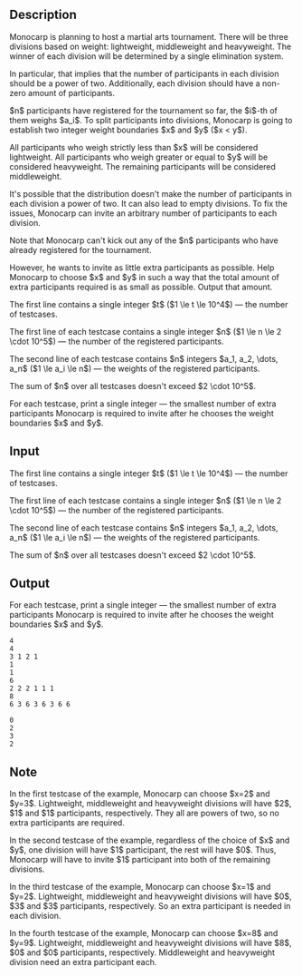 ## Description

<div><p>Monocarp is planning to host a martial arts tournament. There will be three divisions based on weight: lightweight, middleweight and heavyweight. The winner of each division will be determined by a single elimination system.</p><p>In particular, that implies that the number of participants in each division should be a power of two. Additionally, each division should have a non-zero amount of participants.</p><p>$n$ participants have registered for the tournament so far, the $i$-th of them weighs $a_i$. To split participants into divisions, Monocarp is going to establish two integer weight boundaries $x$ and $y$ ($x &lt; y$). </p><p>All participants who weigh strictly less than $x$ will be considered lightweight. All participants who weigh greater or equal to $y$ will be considered heavyweight. The remaining participants will be considered middleweight.</p><p>It's possible that the distribution doesn't make the number of participants in each division a power of two. It can also lead to empty divisions. To fix the issues, Monocarp can invite an arbitrary number of participants to each division.</p><p>Note that Monocarp can't kick out any of the $n$ participants who have already registered for the tournament.</p><p>However, he wants to invite as little extra participants as possible. Help Monocarp to choose $x$ and $y$ in such a way that the total amount of extra participants required is as small as possible. Output that amount.</p></div><div class="input-specification"><p>The first line contains a single integer $t$ ($1 \le t \le 10^4$)&nbsp;— the number of testcases.</p><p>The first line of each testcase contains a single integer $n$ ($1 \le n \le 2 \cdot 10^5$)&nbsp;— the number of the registered participants.</p><p>The second line of each testcase contains $n$ integers $a_1, a_2, \dots, a_n$ ($1 \le a_i \le n$)&nbsp;— the weights of the registered participants.</p><p>The sum of $n$ over all testcases doesn't exceed $2 \cdot 10^5$.</p></div><div class="output-specification"><p>For each testcase, print a single integer&nbsp;— the smallest number of extra participants Monocarp is required to invite after he chooses the weight boundaries $x$ and $y$.</p></div>

## Input

<p>The first line contains a single integer $t$ ($1 \le t \le 10^4$)&nbsp;— the number of testcases.</p><p>The first line of each testcase contains a single integer $n$ ($1 \le n \le 2 \cdot 10^5$)&nbsp;— the number of the registered participants.</p><p>The second line of each testcase contains $n$ integers $a_1, a_2, \dots, a_n$ ($1 \le a_i \le n$)&nbsp;— the weights of the registered participants.</p><p>The sum of $n$ over all testcases doesn't exceed $2 \cdot 10^5$.</p>

## Output

<p>For each testcase, print a single integer&nbsp;— the smallest number of extra participants Monocarp is required to invite after he chooses the weight boundaries $x$ and $y$.</p>





```input1|2,3,6,7
4
4
3 1 2 1
1
1
6
2 2 2 1 1 1
8
6 3 6 3 6 3 6 6
```




```output1
0
2
3
2
```



## Note

<p>In the first testcase of the example, Monocarp can choose $x=2$ and $y=3$. Lightweight, middleweight and heavyweight divisions will have $2$, $1$ and $1$ participants, respectively. They all are powers of two, so no extra participants are required.</p><p>In the second testcase of the example, regardless of the choice of $x$ and $y$, one division will have $1$ participant, the rest will have $0$. Thus, Monocarp will have to invite $1$ participant into both of the remaining divisions.</p><p>In the third testcase of the example, Monocarp can choose $x=1$ and $y=2$. Lightweight, middleweight and heavyweight divisions will have $0$, $3$ and $3$ participants, respectively. So an extra participant is needed in each division.</p><p>In the fourth testcase of the example, Monocarp can choose $x=8$ and $y=9$. Lightweight, middleweight and heavyweight divisions will have $8$, $0$ and $0$ participants, respectively. Middleweight and heavyweight division need an extra participant each.</p>
